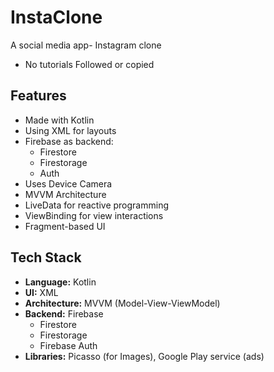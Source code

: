 # InstaClone

A social media app- Instagram clone
- No tutorials Followed or copied

## Features

- Made with Kotlin
- Using XML for layouts
- Firebase as backend:
  - Firestore
  - Firestorage
  - Auth
- Uses Device Camera
- MVVM Architecture
- LiveData for reactive programming
- ViewBinding for view interactions
- Fragment-based UI

## Tech Stack

- **Language:** Kotlin
- **UI:** XML
- **Architecture:** MVVM (Model-View-ViewModel)
- **Backend:** Firebase
  - Firestore
  - Firestorage
  - Firebase Auth
- **Libraries:** Picasso (for Images), Google Play service (ads)
